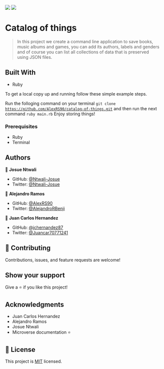 ![](https://img.shields.io/badge/Microverse-blueviolet)
![](https://img.shields.io/badge/Ruby-red)

# Catalog of things

> In this project we create a command line application to save books, music albums and games, you can add its authors, labels and genders
and of course you can list all collections of data that is preserved using JSON files.

## Built With

- Ruby

To get a local copy up and running follow these simple example steps.

Run the folloging command on your terminal <code>git clone https://github.com/AlexRS90/catalog-of-things.git</code>
and then run the next command <code>ruby main.rb</code>
Enjoy storing things!

### Prerequisites

- Ruby
- Terminal

## Authors

👤 **Josue Ntwali**

- GitHub: [@Ntwali-Josue](https://github.com/Ntwali-Josue)
- Twitter: [@Ntwali-Josue](https://twitter.com)

👤 **Alejandro Ramos**

- GitHub: [@AlexRS90](https://github.com/AlexRS90)
- Twitter: [@AlejandroRBenji](https://twitter.com/AlejandroRBenji)

👤 **Juan Carlos Hernandez**

- GitHub: [@jchernandez87](https://github.com/jchernandez87)
- Twitter: [@Juancar70771241](https://twitter.com/juancar70771241)


## 🤝 Contributing

Contributions, issues, and feature requests are welcome!


## Show your support

Give a ⭐️ if you like this project!

## Acknowledgments

- Juan Carlos Hernandez
- Alejandro Ramos
- Josue Ntwali
- Microverse documentation ⭐️

## 📝 License

This project is [MIT](./MIT.md) licensed.